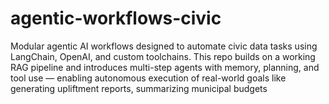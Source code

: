 # agentic-workflows-civic
Modular agentic AI workflows designed to automate civic data tasks using LangChain, OpenAI, and custom toolchains. This repo builds on a working RAG pipeline and introduces multi-step agents with memory, planning, and tool use — enabling autonomous execution of real-world goals like generating upliftment reports, summarizing municipal budgets
